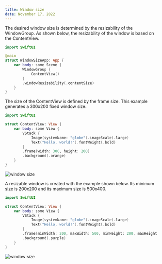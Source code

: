 ```yaml
---
title: Window size
date: November 17, 2022
---
```


The desired window size is determined by the resizability of the WindowGroup. As shown below, the resizability of the window is based on the ContentView.

```swift
import SwiftUI

@main
struct WindowSizeApp: App {
    var body: some Scene {
        WindowGroup {
            ContentView()
        }
        .windowResizability(.contentSize)
    }
}
```

The size of the ContentView is defined by the frame size. This example generates a 300x200 fixed window size.

```swift
import SwiftUI

struct ContentView: View {
    var body: some View {
        VStack {
            Image(systemName: "globe").imageScale(.large)
            Text("Hello, world!").fontWeight(.bold)
        }
        .frame(width: 300, height: 200)
        .background(.orange)
    }
}
```

<img src="../images/window300x200.png" style="max-width:300px;" alt="window size">

A resizable window is created with the example shown below. Its minimum size is 200x200 and its maximum size is 500x400.

```swift
import SwiftUI

struct ContentView: View {
    var body: some View {
        VStack {
            Image(systemName: "globe").imageScale(.large)
            Text("Hello, world!").fontWeight(.bold)
        }
        .frame(minWidth: 200, maxWidth: 500, minHeight: 200, maxHeight: 400)
        .background(.purple)
    }
}
```

<img src="../images/window500x400.png" style="max-width:500px;" alt="window size">

